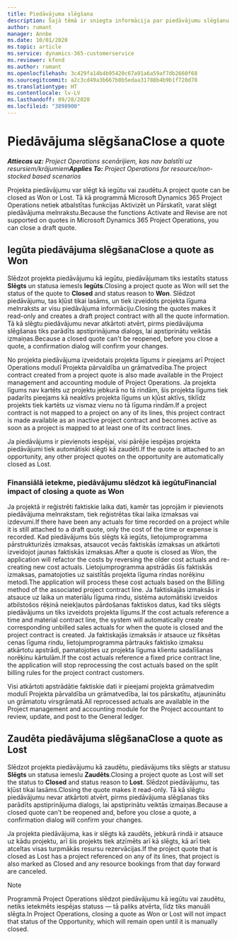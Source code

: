 ```yaml
---
title: Piedāvājuma slēgšana
description: Šajā tēmā ir sniegta informācija par piedāvājumu slēgšanu programmā Project Operations.
author: rumant
manager: Annbe
ms.date: 10/01/2020
ms.topic: article
ms.service: dynamics-365-customerservice
ms.reviewer: kfend
ms.author: rumant
ms.openlocfilehash: 3c429fa14b4b95420c67a91a6a59af7db2660f68
ms.sourcegitcommit: a2c3cd49a3b667b8b5edaa31788b4b9b1f728d78
ms.translationtype: HT
ms.contentlocale: lv-LV
ms.lasthandoff: 09/28/2020
ms.locfileid: "3898900"
---
```

# <a name="close-a-quote"></a><span data-ttu-id="ce287-103">Piedāvājuma slēgšana</span><span class="sxs-lookup"><span data-stu-id="ce287-103">Close a quote</span></span>

<span data-ttu-id="ce287-104">_**Attiecas uz:** Project Operations scenārijiem, kas nav balstīti uz resursiem/krājumiem_</span><span class="sxs-lookup"><span data-stu-id="ce287-104">_**Applies To:** Project Operations for resource/non-stocked based scenarios_</span></span>

<span data-ttu-id="ce287-105">Projekta piedāvājumu var slēgt kā iegūtu vai zaudētu.</span><span class="sxs-lookup"><span data-stu-id="ce287-105">A project quote can be closed as Won or Lost.</span></span> <span data-ttu-id="ce287-106">Tā kā programmā Microsoft Dynamics 365 Project Operations netiek atbalstītas funkcijas Aktivizēt un Pārskatīt, varat slēgt piedāvājuma melnrakstu.</span><span class="sxs-lookup"><span data-stu-id="ce287-106">Because the functions Activate and Revise are not supported on quotes in Microsoft Dynamics 365 Project Operations, you can close a draft quote.</span></span>

## <a name="close-a-quote-as-won"></a><span data-ttu-id="ce287-107">Iegūta piedāvājuma slēgšana</span><span class="sxs-lookup"><span data-stu-id="ce287-107">Close a quote as Won</span></span>

<span data-ttu-id="ce287-108">Slēdzot projekta piedāvājumu kā iegūtu, piedāvājumam tiks iestatīts statuss **Slēgts** un statusa iemesls **Iegūts**.</span><span class="sxs-lookup"><span data-stu-id="ce287-108">Closing a project quote as Won will set the status of the quote to **Closed** and status reason to **Won**.</span></span> <span data-ttu-id="ce287-109">Slēdzot piedāvājumu, tas kļūst tikai lasāms, un tiek izveidots projekta līguma melnraksts ar visu piedāvājuma informāciju.</span><span class="sxs-lookup"><span data-stu-id="ce287-109">Closing the quotes makes it read-only and creates a draft project contract with all the quote information.</span></span> <span data-ttu-id="ce287-110">Tā kā slēgtu piedāvājumu nevar atkārtoti atvērt, pirms piedāvājuma slēgšanas tiks parādīts apstiprinājuma dialogs, lai apstiprinātu veiktās izmaiņas.</span><span class="sxs-lookup"><span data-stu-id="ce287-110">Because a closed quote can't be reopened, before you close a quote, a confirmation dialog will confirm your changes.</span></span>

<span data-ttu-id="ce287-111">No projekta piedāvājuma izveidotais projekta līgums ir pieejams arī Project Operations modulī Projekta pārvaldība un grāmatvedība.</span><span class="sxs-lookup"><span data-stu-id="ce287-111">The project contract created from a project quote is also made available in the Project management and accounting module of Project Operations.</span></span> <span data-ttu-id="ce287-112">Ja projekta līgums nav kartēts uz projektu jebkurā no tā rindām, šis projekta līgums tiek padarīts pieejams kā neaktīvs projekta līgums un kļūst aktīvs, tiklīdz projekts tiek kartēts uz vismaz vienu no tā līguma rindām.</span><span class="sxs-lookup"><span data-stu-id="ce287-112">If a project contract is not mapped to a project on any of its lines, this project contract is made available as an inactive project contract and becomes active as soon as a project is mapped to at least one of its contract lines.</span></span>

<span data-ttu-id="ce287-113">Ja piedāvājums ir pievienots iespējai, visi pārējie iespējas projekta piedāvājumi tiek automātiski slēgti kā zaudēti.</span><span class="sxs-lookup"><span data-stu-id="ce287-113">If the quote is attached to an opportunity, any other project quotes on the opportunity are automatically closed as Lost.</span></span>

### <a name="financial-impact-of-closing-a-quote-as-won"></a><span data-ttu-id="ce287-114">Finansiālā ietekme, piedāvājumu slēdzot kā iegūtu</span><span class="sxs-lookup"><span data-stu-id="ce287-114">Financial impact of closing a quote as Won</span></span>

<span data-ttu-id="ce287-115">Ja projektā ir reģistrēti faktiskie laika dati, kamēr tas joprojām ir pievienots piedāvājuma melnrakstam, tiek reģistrētas tikai laika izmaksas vai izdevumi.</span><span class="sxs-lookup"><span data-stu-id="ce287-115">If there have been any actuals for time recorded on a project while it is still attached to a draft quote, only the cost of the time or expense is recorded.</span></span> <span data-ttu-id="ce287-116">Kad piedāvājums būs slēgts kā iegūts, lietojumprogramma pārstrukturizēs izmaksas, atsaucot vecās faktiskās izmaksas un atkārtoti izveidojot jaunas faktiskās izmaksas.</span><span class="sxs-lookup"><span data-stu-id="ce287-116">After a quote is closed as Won, the application will refactor the costs by reversing the older cost actuals and re-creating new cost actuals.</span></span> <span data-ttu-id="ce287-117">Lietojumprogramma apstrādās šīs faktiskās izmaksas, pamatojoties uz saistītās projekta līguma rindas norēķinu metodi.</span><span class="sxs-lookup"><span data-stu-id="ce287-117">The application will process these cost actuals based on the Billing method of the associated project contract line.</span></span> <span data-ttu-id="ce287-118">Ja faktiskajās izmaksās ir atsauce uz laika un materiālu līguma rindu, sistēma automātiski izveidos atbilstošos rēķinā neiekļautos pārdošanas faktiskos datus, kad tiks slēgts piedāvājums un tiks izveidots projekta līgums.</span><span class="sxs-lookup"><span data-stu-id="ce287-118">If the cost actuals reference a time and material contract line, the system will automatically create corresponding unbilled sales actuals for when the quote is closed and the project contract is created.</span></span> <span data-ttu-id="ce287-119">Ja faktiskajās izmaksās ir atsauce uz fiksētas cenas līguma rindu, lietojumprogramma pārtrauks faktisko izmaksu atkārtotu apstrādi, pamatojoties uz projekta līguma klientu sadalīšanas norēķinu kārtulām.</span><span class="sxs-lookup"><span data-stu-id="ce287-119">If the cost actuals reference a fixed price contract line, the application will stop reprocessing the cost actuals based on the split billing rules for the project contract customers.</span></span>

<span data-ttu-id="ce287-120">Visi atkārtoti apstrādātie faktiskie dati ir pieejami projekta grāmatvedim modulī Projekta pārvaldība un grāmatvedība, lai tos pārskatītu, atjauninātu un grāmatotu virsgrāmatā.</span><span class="sxs-lookup"><span data-stu-id="ce287-120">All reprocessed actuals are available in the Project management and accounting module for the Project accountant to review, update, and post to the General ledger.</span></span> 

## <a name="close-a-quote-as-lost"></a><span data-ttu-id="ce287-121">Zaudēta piedāvājuma slēgšana</span><span class="sxs-lookup"><span data-stu-id="ce287-121">Close a quote as Lost</span></span>

<span data-ttu-id="ce287-122">Slēdzot projekta piedāvājumu kā zaudētu, piedāvājums tiks slēgts ar statusu **Slēgts** un statusa iemeslu **Zaudēts**.</span><span class="sxs-lookup"><span data-stu-id="ce287-122">Closing a project quote as Lost will set the status to **Closed** and status reason to **Lost**.</span></span> <span data-ttu-id="ce287-123">Slēdzot piedāvājumu, tas kļūst tikai lasāms.</span><span class="sxs-lookup"><span data-stu-id="ce287-123">Closing the quote makes it read-only.</span></span> <span data-ttu-id="ce287-124">Tā kā slēgtu piedāvājumu nevar atkārtoti atvērt, pirms piedāvājuma slēgšanas tiks parādīts apstiprinājuma dialogs, lai apstiprinātu veiktās izmaiņas.</span><span class="sxs-lookup"><span data-stu-id="ce287-124">Because a closed quote can't be reopened and, before you close a quote, a confirmation dialog will confirm your changes.</span></span>

<span data-ttu-id="ce287-125">Ja projekta piedāvājuma, kas ir slēgts kā zaudēts, jebkurā rindā ir atsauce uz kādu projektu, arī šis projekts tiek atzīmēts arī kā slēgts, kā arī tiek atceltas visas turpmākās resursu rezervācijas.</span><span class="sxs-lookup"><span data-stu-id="ce287-125">If the project quote that is closed as Lost has a project referenced on any of its lines, that project is also marked as Closed and any resource bookings from that day forward are canceled.</span></span>

> [!NOTE]
> <span data-ttu-id="ce287-126">Programmā Project Operations slēdzot piedāvājumu kā iegūtu vai zaudētu, netiks ietekmēts iespējas statuss — tā paliks atvērta, līdz tiks manuāli slēgta.</span><span class="sxs-lookup"><span data-stu-id="ce287-126">In Project Operations, closing a quote as Won or Lost will not impact that status of the Opportunity, which will remain open until it is manually closed.</span></span>
